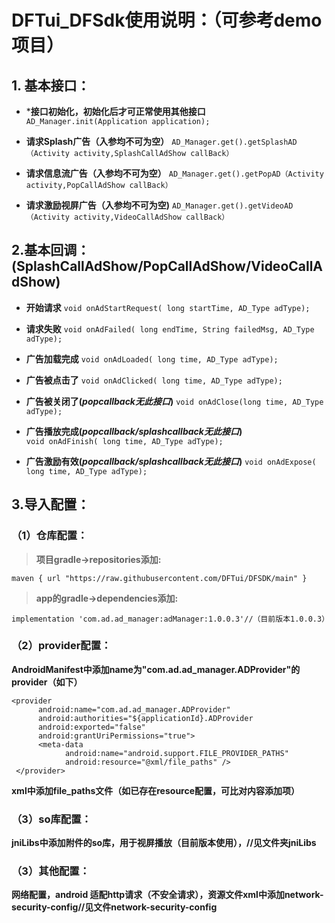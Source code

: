 # DFTui_DFSdk使用说明：（可参考demo项目）
## 1. 基本接口：
* ***接口初始化，初始化后才可正常使用其他接口**
`AD_Manager.init(Application application);`
	
* **请求Splash广告（入参均不可为空）**
`AD_Manager.get().getSplashAD（Activity activity,SplashCallAdShow callBack）`
	  
* **请求信息流广告（入参均不可为空）**
`AD_Manager.get().getPopAD（Activity activity,PopCallAdShow callBack）`
	
* **请求激励视屏广告（入参均不可为空)**
`AD_Manager.get().getVideoAD（Activity activity,VideoCallAdShow callBack）`
	 

## 2.基本回调：(SplashCallAdShow/PopCallAdShow/VideoCallAdShow)
* **开始请求**
`void onAdStartRequest( long startTime, AD_Type adType);`
	
* **请求失败**
`void onAdFailed( long endTime, String failedMsg, AD_Type adType);`

* **广告加载完成**
`void onAdLoaded( long time, AD_Type adType);`

* **广告被点击了**
`void onAdClicked( long time, AD_Type adType);`

* **广告被关闭了(*popcallback无此接口*)**
`void onAdClose(long time, AD_Type adType);`
	
* **广告播放完成(*popcallback/splashcallback无此接口*)**   
`void onAdFinish( long time, AD_Type adType);`

* **广告激励有效(*popcallback/splashcallback无此接口*)**
`void onAdExpose( long time, AD_Type adType);`
   
   
##  3.导入配置：
### （1）仓库配置：

> **项目gradle->repositories添加:**

`maven { url "https://raw.githubusercontent.com/DFTui/DFSDK/main" }`

> **app的gradle->dependencies添加:**

`implementation 'com.ad.ad_manager:adManager:1.0.0.3'//（目前版本1.0.0.3）`
	
### （2）provider配置：
**AndroidManifest中添加name为"com.ad.ad_manager.ADProvider"的provider（如下）**

    <provider
          android:name="com.ad.ad_manager.ADProvider"
          android:authorities="${applicationId}.ADProvider
          android:exported="false"
          android:grantUriPermissions="true">
          <meta-data
                android:name="android.support.FILE_PROVIDER_PATHS"
                android:resource="@xml/file_paths" />
     </provider>
  **xml中添加file_paths文件（如已存在resource配置，可比对内容添加项）**
	
### （3）so库配置：
  **jniLibs中添加附件的so库，用于视屏播放（目前版本使用），//见文件夹jniLibs**
	
### （3）其他配置：
  **网络配置，android 适配http请求（不安全请求），资源文件xml中添加network-security-config//见文件network-security-config**

